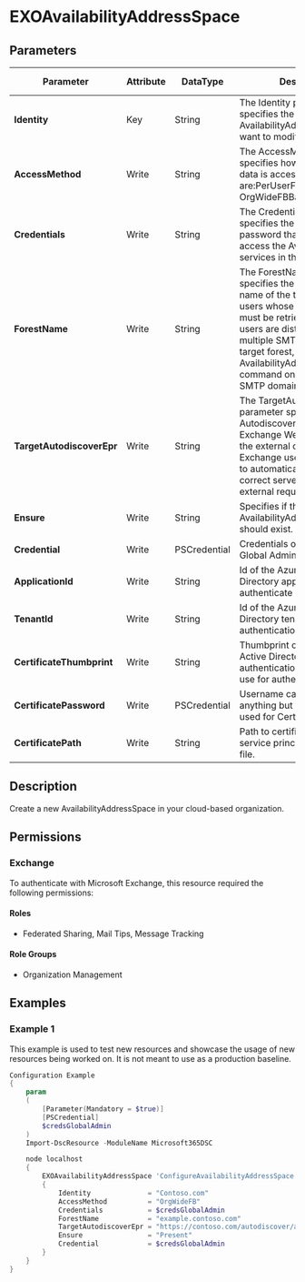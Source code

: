 ﻿# EXOAvailabilityAddressSpace

## Parameters

| Parameter | Attribute | DataType | Description | Allowed Values |
| --- | --- | --- | --- | --- |
| **Identity** | Key | String | The Identity parameter specifies the AvailabilityAddressSpace you want to modify. | |
| **AccessMethod** | Write | String | The AccessMethod parameter specifies how the free/busy data is accessed. Valid values are:PerUserFB, OrgWideFB, OrgWideFBBasic,InternalProxy | `PerUserFB`, `OrgWideFB`, `OrgWideFBBasic`, `InternalProxy` |
| **Credentials** | Write | String | The Credentials parameter specifies the username and password that's used to access the Availability services in the target forest. | |
| **ForestName** | Write | String | The ForestName parameter specifies the SMTP domain name of the target forest for users whose free/busy data must be retrieved. If your users are distributed among multiple SMTP domains in the target forest, run the Add-AvailabilityAddressSpace command once for each SMTP domain. | |
| **TargetAutodiscoverEpr** | Write | String | The TargetAutodiscoverEpr parameter specifies the Autodiscover URL of Exchange Web Services for the external organization. Exchange uses Autodiscover to automatically detect the correct server endpoint for external requests. | |
| **Ensure** | Write | String | Specifies if this AvailabilityAddressSpace should exist. | `Present`, `Absent` |
| **Credential** | Write | PSCredential | Credentials of the Exchange Global Admin | |
| **ApplicationId** | Write | String | Id of the Azure Active Directory application to authenticate with. | |
| **TenantId** | Write | String | Id of the Azure Active Directory tenant used for authentication. | |
| **CertificateThumbprint** | Write | String | Thumbprint of the Azure Active Directory application's authentication certificate to use for authentication. | |
| **CertificatePassword** | Write | PSCredential | Username can be made up to anything but password will be used for CertificatePassword | |
| **CertificatePath** | Write | String | Path to certificate used in service principal usually a PFX file. | |

## Description

Create a new AvailabilityAddressSpace in your cloud-based organization.

## Permissions

### Exchange

To authenticate with Microsoft Exchange, this resource required the following permissions:

#### Roles

- Federated Sharing, Mail Tips, Message Tracking

#### Role Groups

- Organization Management

## Examples

### Example 1

This example is used to test new resources and showcase the usage of new resources being worked on.
It is not meant to use as a production baseline.

```powershell
Configuration Example
{
    param
    (
        [Parameter(Mandatory = $true)]
        [PSCredential]
        $credsGlobalAdmin
    )
    Import-DscResource -ModuleName Microsoft365DSC

    node localhost
    {
        EXOAvailabilityAddressSpace 'ConfigureAvailabilityAddressSpace'
        {
            Identity              = "Contoso.com"
            AccessMethod          = "OrgWideFB"
            Credentials           = $credsGlobalAdmin
            ForestName            = "example.contoso.com"
            TargetAutodiscoverEpr = "https://contoso.com/autodiscover/autodiscover.xml"
            Ensure                = "Present"
            Credential            = $credsGlobalAdmin
        }
    }
}
```

